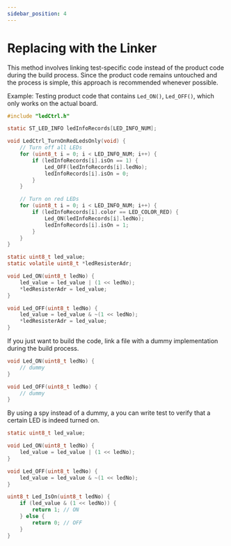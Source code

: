```yaml
---
sidebar_position: 4
---
```


# Replacing with the Linker

This method involves linking test-specific code instead of the product code during the build process. Since the product code remains untouched and the process is simple, this approach is recommended whenever possible.

Example: Testing product code that contains `Led_ON()`, `Led_OFF()`, which only works on the actual board.

```c title="Product Code ledCtrl.c"
#include "ledCtrl.h"

static ST_LED_INFO ledInfoRecords[LED_INFO_NUM];

void LedCtrl_TurnOnRedLedsOnly(void) {
    // Turn off all LEDs
    for (uint8_t i = 0; i < LED_INFO_NUM; i++) {
        if (ledInfoRecords[i].isOn == 1) {
            Led_OFF(ledInfoRecords[i].ledNo);
            ledInfoRecords[i].isOn = 0;
        }
    }

    // Turn on red LEDs
    for (uint8_t i = 0; i < LED_INFO_NUM; i++) {
        if (ledInfoRecords[i].color == LED_COLOR_RED) {
            Led_ON(ledInfoRecords[i].ledNo);
            ledInfoRecords[i].isOn = 1;
        }
    }
}
```

```c title="Product Code led.c"
static uint8_t led_value;
static volatile uint8_t *ledResisterAdr;

void Led_ON(uint8_t ledNo) {
    led_value = led_value | (1 << ledNo);
    *ledResisterAdr = led_value;
}

void Led_OFF(uint8_t ledNo) {
    led_value = led_value & ~(1 << ledNo);
    *ledResisterAdr = led_value;
}
```

If you just want to build the code, link a file with a dummy implementation during the build process.

```c title="Test Double(dummy) led.c"
void Led_ON(uint8_t ledNo) {
    // dummy
}

void Led_OFF(uint8_t ledNo) {
    // dummy
}
```

By using a spy instead of a dummy, a you can write test to verify that a certain LED is indeed turned on.

```c title="test Double(spy) led.c"
static uint8_t led_value;

void Led_ON(uint8_t ledNo) {
    led_value = led_value | (1 << ledNo);
}

void Led_OFF(uint8_t ledNo) {
    led_value = led_value & ~(1 << ledNo);
}

uint8_t Led_IsOn(uint8_t ledNo) {
    if (led_value & (1 << ledNo)) {
        return 1; // ON
    } else {
        return 0; // OFF
    }
}
```

